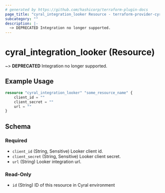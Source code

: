 ```yaml
---
# generated by https://github.com/hashicorp/terraform-plugin-docs
page_title: "cyral_integration_looker Resource - terraform-provider-cyral"
subcategory: ""
description: |-
  ~> DEPRECATED Integration no longer supported.
---
```


# cyral_integration_looker (Resource)

~> **DEPRECATED** Integration no longer supported.

## Example Usage

```terraform
resource "cyral_integration_looker" "some_resource_name" {
    client_id = ""
    client_secret = ""
    url = ""
}
```

<!-- schema generated by tfplugindocs -->

## Schema

### Required

- `client_id` (String, Sensitive) Looker client id.
- `client_secret` (String, Sensitive) Looker client secret.
- `url` (String) Looker integration url.

### Read-Only

- `id` (String) ID of this resource in Cyral environment
